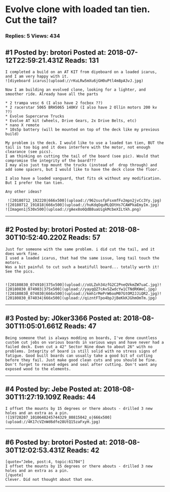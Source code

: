# Evolve clone with loaded tan tien. Cut the tail?

### Replies: 5 Views: 434

## \#1 Posted by: brotori Posted at: 2018-07-12T22:59:21.431Z Reads: 131

```
I completed a build on an AT KIT from diyeboard on a loaded icarus, and I am very happy with it. 
![diyeboard icarus](upload://rKuLRw5mXu6jGH0uPtl4m8pA3vJ.jpg)

Now I am building an evolved clone, looking for a lighter, and smoother ride. Already have all the parts
 
* 2 trampa vesc 6 (I also have 2 focbox ??)
* 2 racerstar 5065 BRH5065 140KV (I also have 2 Ollin motors 200 kv ??)
* Evolve Supercarve Trucks
* Evolve AT kit (wheels, Drive Gears, 2x Drive Belts, etc)
* nano X remote
* 10s5p battery (will be mounted on top of the deck like my previous build)
 
My problem is the deck. I would like to use a loaded tan tien, BUT the tail is too big and it does interfere with the motor, not enough clearance (see pics).
I am thinking on cutting the tail of the board (see pic). Would that compromise the integrity of the board???
I may also just top mount the trucks (instead of  drop through) and add some spacers, but I would like to have the deck close the floor. 

I also have a loaded vanguard, that fits ok without any modification. But I prefer the tan tien. 

Any other ideas?

 ![20180712_192220|666x500](upload://962susfpFsxmfFv2mpn2jvCc3Yy.jpg)
![20180712_191818|666x500](upload://huKdqOquMLQOtHs7CAWPkaEmyIm.jpg)
![Imagen1|530x500](upload://gAex8o6QdB8uaUigkMcbeXILtkh.png)
```

---
## \#2 Posted by: brotori Posted at: 2018-08-30T10:52:40.220Z Reads: 57

```
Just for someone with the same problem. i did cut the tail, and it does work fine.
I used a loaded icarus, that had the same issue, long tail touch the motors. 
Was a bit painful to cut such a beatifull board... totally worth it!
See the pics. 


![20180830_074910|375x500](upload://oULZoh34zfG2C2PneQVkmZW7uaC.jpg)![20180830_074903|375x500](upload://yayqQZ7cAvSZwdcYw1CTNdRKWeC.jpg)
![20180830_074030|666x500](upload://kmh1rMePrW6ooM07GtOM2JJiQR2.jpg)![20180830_074034|666x500](upload://qizntFTpo4bpJjBeKkKJGhmOmTm.jpg)
```

---
## \#3 Posted by: J0ker3366 Posted at: 2018-08-30T11:05:01.661Z Reads: 47

```
Being someone that is always modding on boards, I've done countless custom cut jobs on various boards in various ways and have never had a failed deck. Even cut a 42" Sector Nine down to about 26" with no problems. Integrity of board is still solid with no stress signs of fatigue. Good built boards can usually take a good bit of cutting before they fail. Just make good clean cuts and you should be fine. Don't forget to resand edges and seal after cutting. Don't want any exposed wood to the elements.
```

---
## \#4 Posted by: Jebe Posted at: 2018-08-30T11:27:19.109Z Reads: 44

```
I offset the mounts by 15 degrees or there abouts - drilled 3 new holes and an extra as a pin.
![19720207_1010648245744329_80815042_o|666x500](upload://4K17cVZnWd6dfe28UtQ15zaFxyH.jpg)
```

---
## \#6 Posted by: brotori Posted at: 2018-08-30T12:02:53.431Z Reads: 42

```
[quote="Jebe, post:4, topic:61704"]
I offset the mounts by 15 degrees or there abouts - drilled 3 new holes and an extra as a pin.
[/quote]
Clever. Did not thought about that one.
```

---
